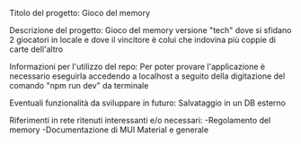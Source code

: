 Titolo del progetto: 
Gioco del memory

Descrizione del progetto:
Gioco del memory versione "tech" dove si sfidano 2 giocatori in locale e dove il vincitore è colui che indovina più coppie di carte dell'altro

Informazioni per l'utilizzo del repo:
Per poter provare l'applicazione è necessario eseguirla accedendo a localhost a seguito della digitazione del comando "npm run dev" da terminale

Eventuali funzionalità da sviluppare in futuro:
Salvataggio in un DB esterno

Riferimenti in rete ritenuti interessanti e/o necessari:
-Regolamento del memory
-Documentazione di MUI Material e generale 
